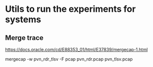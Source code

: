 # Utils to run the experiments for systems

## Merge trace

https://docs.oracle.com/cd/E88353_01/html/E37839/mergecap-1.html

mergecap -w pvn_rdr_tlsv -F pcap pvn_rdr.pcap pvn_tlsv.pcap
